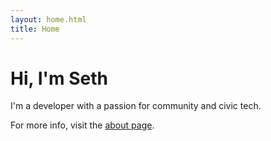 ```yaml
---
layout: home.html
title: Home
---
```


# Hi, I'm Seth

<p class="lead">I'm a developer with a passion for community and civic tech.</p>

<p>For more info, visit the <a href="/about">about page</a>.</p>
